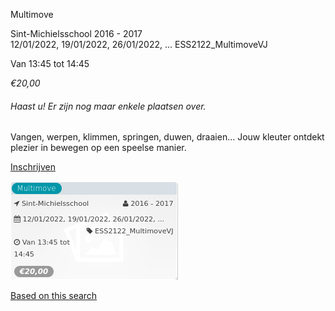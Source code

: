 Multimove

Sint-Michielsschool 2016 - 2017  
12/01/2022, 19/01/2022, 26/01/2022, ... ESS2122\_MultimoveVJ  

Van 13:45 tot 14:45

*€20,00*

  

###### *Haast u! Er zijn nog maar enkele plaatsen over.*

  

Vangen, werpen, klimmen, springen, duwen, draaien… Jouw kleuter ontdekt plezier in bewegen op een speelse manier.

[Inschrijven](https://tickets.vgc.be/activity/subscribe/ESS2122_MultimoveVJ)

![](71853.png)

[Based on this search](https://tickets.vgc.be/activity/index?&vrijeplaatsen=1&Age%5B%5D=3%2C5&entity=109)